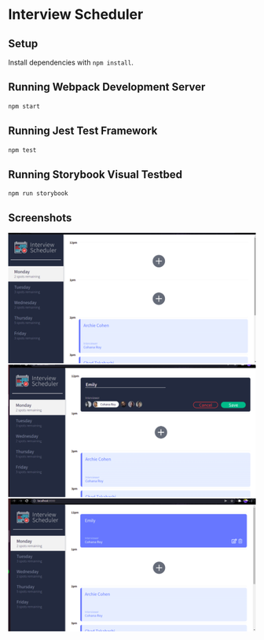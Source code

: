 # Interview Scheduler

## Setup

Install dependencies with `npm install`.

## Running Webpack Development Server

```sh
npm start
```

## Running Jest Test Framework

```sh
npm test
```

## Running Storybook Visual Testbed

```sh
npm run storybook
```
## Screenshots
!["Initial Page"](/screenshots/Screenshot%20from%202022-01-27%2009-42-52.png)
!["Adding a new slot"](/screenshots/Screenshot%20from%202022-01-27%2009-43-06.png)
!["Saving"](/screenshots/Screenshot%20from%202022-01-27%2009-43-09.png)